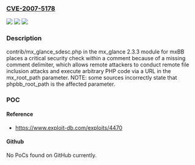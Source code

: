 ### [CVE-2007-5178](https://cve.mitre.org/cgi-bin/cvename.cgi?name=CVE-2007-5178)
![](https://img.shields.io/static/v1?label=Product&message=n%2Fa&color=blue)
![](https://img.shields.io/static/v1?label=Version&message=n%2Fa&color=blue)
![](https://img.shields.io/static/v1?label=Vulnerability&message=n%2Fa&color=brighgreen)

### Description

contrib/mx_glance_sdesc.php in the mx_glance 2.3.3 module for mxBB places a critical security check within a comment because of a missing comment delimiter, which allows remote attackers to conduct remote file inclusion attacks and execute arbitrary PHP code via a URL in the mx_root_path parameter.  NOTE: some sources incorrectly state that phpbb_root_path is the affected parameter.

### POC

#### Reference
- https://www.exploit-db.com/exploits/4470

#### Github
No PoCs found on GitHub currently.

